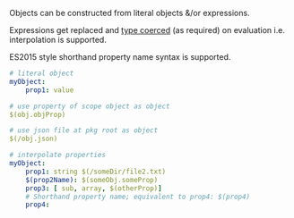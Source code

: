 Objects can be constructed from literal objects &/or expressions.

Expressions get replaced and [type coerced](type-coercion.md) (as required) on evaluation i.e. interpolation is supported.

ES2015 style shorthand property name syntax is supported.

```yaml
# literal object
myObject:
    prop1: value

# use property of scope object as object
$(obj.objProp)

# use json file at pkg root as object
$(/obj.json) 

# interpolate properties
myObject:
    prop1: string $(/someDir/file2.txt)
    $(prop2Name): $(someObj.someProp)
    prop3: [ sub, array, $(otherProp)]
    # Shorthand property name; equivalent to prop4: $(prop4)
    prop4:
```